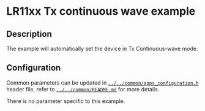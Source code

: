 # LR11xx Tx continuous wave example

## Description

The example will automatically set the device in Tx Continuous-wave mode.

## Configuration

Common parameters can be updated in [`../../common/apps_configuration.h`](../../common/apps_configuration.h) header file, refer to [`../../common/README.md`](../../common/README.md) for more details.

There is no parameter specific to this example.
